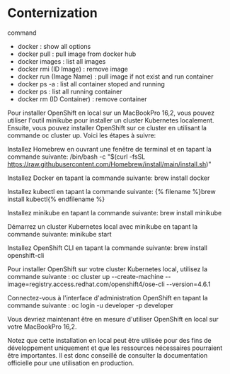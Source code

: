 # Conternization
command
 - docker : show all options
 - docker pull : pull image from docker hub
 - docker images : list all images
 - docker rmi (ID Image) : remove image 
 - docker run (Image Name) : pull image if not exist and run container
 - docker ps -a : list all container stoped and running 
 - docker ps : list all running container
 - docker rm  (ID Container) : remove container

Pour installer OpenShift en local sur un MacBookPro 16,2, vous pouvez utiliser l'outil minikube pour installer un cluster Kubernetes localement. Ensuite, vous pouvez installer OpenShift sur ce cluster en utilisant la commande oc cluster up. Voici les étapes à suivre:

Installez Homebrew en ouvrant une fenêtre de terminal et en tapant la commande suivante:
/bin/bash -c "$(curl -fsSL https://raw.githubusercontent.com/Homebrew/install/main/install.sh)"

Installez Docker en tapant la commande suivante:
brew install docker

Installez kubectl en tapant la commande suivante:
{% filename %}brew install kubectl{% endfilename %}

Installez minikube en tapant la commande suivante:
brew install minikube

Démarrez un cluster Kubernetes local avec minikube en tapant la commande suivante:
minikube start

Installez OpenShift CLI en tapant la commande suivante:
brew install openshift-cli

Pour installer OpenShift sur votre cluster Kubernetes local, utilisez la commande suivante :
oc cluster up --create-machine --image=registry.access.redhat.com/openshift4/ose-cli --version=4.6.1 

Connectez-vous à l'interface d'administration OpenShift en tapant la commande suivante :
oc login -u developer -p developer

Vous devriez maintenant être en mesure d'utiliser OpenShift en local sur votre MacBookPro 16,2.

Notez que cette installation en local peut être utilisée pour des fins de développement uniquement et que les ressources nécessaires pourraient être importantes. Il est donc conseillé de consulter la documentation officielle pour une utilisation en production.
